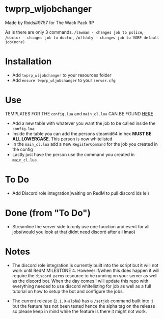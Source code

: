 # twprp_wljobchanger
 Made by Roids#9757 for The Wack Pack RP

As is there are only 3 commands. `/lawman - changes job to police`, `/doctor - changes job to doctor`, `/offduty - changes job to VORP default job(none)`

# Installation
- Add `twprp_wljobchanger` to your resources folder
- Add `ensure twprp_wljobchanger` to your `server.cfg`

# Use
 TEMPLATES FOR THE `config.lua` and `main_cl.lua` CAN BE FOUND [HERE](https://github.com/Roids-Dev/twprp_wljobchanger/wiki)

- Add a new table with whatever you want the job to be called inside the `config.lua`
- Inside the table you can add the persons steamid64 in hex **MUST BE ALL LOWERCASE**. This person is now whitelisted
- In the `main_cl.lua` add a new `RegisterCommand` for the job you created in the config
- Lastly just have the person use the command you created in `main_cl.lua`


# To Do
- Add Discord role integration(waiting on RedM to pull discord ids lel)

# Done (from "To Do")
- Streamline the server side to only use one function and event for all jobs(would you look at that didnt need discord after all lmao)

# Notes
- The discord role integration is currently built into the script but it will not work until RedM MILESTONE 4. However if/when this does happen it will require the `discord_perms` resource to be running on your server as well as the discord bot. When the day comes I will update this repo with everything needed to use discord whitelisting for job as well as a full tutorial on how to setup the bot and configure the jobs.

- The current release (`2.1.0-alpha`) has a `/setjob` command built into it but the feature has not been tested hence the alpha tag on the release so please keep in mind while the feature is there it might not work.
